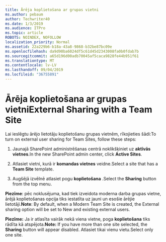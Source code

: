 ```yaml
---
title: Ārēja koplietošana ar grupas vietni
ms.author: pebaum
author: Techwriter40
ms.date: 1/3/2019
ms.audience: ITPro
ms.topic: article
ROBOTS: NOINDEX, NOFOLLOW
localization_priority: Normal
ms.assetid: 22a229b6-b18a-43a8-9868-b32be87bc09e
ms.openlocfilehash: da9d90ba6024df5c61d45d2343008fa0b0fdab7b
ms.sourcegitcommit: a65d196d00adb70045af5caca9828fe44b951f61
ms.translationtype: MT
ms.contentlocale: lv-LV
ms.lasthandoff: 09/04/2019
ms.locfileid: "36755891"
---
```

# <a name="external-sharing-with-a-team-site"></a><span data-ttu-id="44ac1-102">Ārēja koplietošana ar grupas vietni</span><span class="sxs-lookup"><span data-stu-id="44ac1-102">External Sharing with a Team Site</span></span>

<span data-ttu-id="44ac1-103">Lai ieslēgtu ārējo lietotāju koplietošanu grupas vietnēm, rīkojieties šādi:</span><span class="sxs-lookup"><span data-stu-id="44ac1-103">To turn on external user sharing for Team Sites, follow these steps:</span></span> 
  
1. <span data-ttu-id="44ac1-104">Jaunajā SharePoint administrēšanas centrā noklikšķiniet uz **aktīvās vietnes**.</span><span class="sxs-lookup"><span data-stu-id="44ac1-104">In the new SharePoint admin center, click **Active Sites**.</span></span>
  
2. <span data-ttu-id="44ac1-105">Atlasiet vietni, kurā ir **komandas vietnes** veidne.</span><span class="sxs-lookup"><span data-stu-id="44ac1-105">Select a site that has a **Team Site** template.</span></span> 
  
3. <span data-ttu-id="44ac1-106">Augšējā izvēlnē atlasiet pogu **koplietošana** .</span><span class="sxs-lookup"><span data-stu-id="44ac1-106">Select the **Sharing** button from the top menu.</span></span> 
  
 <span data-ttu-id="44ac1-107">**Piezīme**: pēc noklusējuma, kad tiek izveidota moderna darba grupas vietne, ārējā koplietošanas opcija tiks iestatīta uz jauni un esošie ārējie lietotāji.</span><span class="sxs-lookup"><span data-stu-id="44ac1-107">**Note**: By default, when a Modern Team Site is created, the External sharing option will be set to New and existing external users.</span></span> 
  
 <span data-ttu-id="44ac1-108">**Piezīme:** Ja ir atlasīta vairāk nekā viena vietne, poga **koplietošana** tiks rādīta kā atspējota.</span><span class="sxs-lookup"><span data-stu-id="44ac1-108">**Note:** If you have more than one site selected, the **Sharing** button will appear disabled.</span></span> <span data-ttu-id="44ac1-109">Atlasiet tikai vienu vietu.</span><span class="sxs-lookup"><span data-stu-id="44ac1-109">Select only one site.</span></span> 
  

